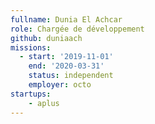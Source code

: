 ```yaml
---
fullname: Dunia El Achcar
role: Chargée de développement
github: duniaach
missions: 
  - start: '2019-11-01'
    end: '2020-03-31'
    status: independent
    employer: octo
startups:
    - aplus
---
```


